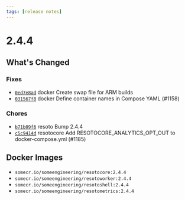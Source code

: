 ```yaml
---
tags: [release notes]
---
```


# 2.4.4

## What's Changed

### Fixes

- [`0ed7e8ad`](https://github.com/someengineering/resoto/commit/0ed7e8ad) <span class="badge badge--secondary">docker</span> Create swap file for ARM builds
- [`031567f8`](https://github.com/someengineering/resoto/commit/031567f8) <span class="badge badge--secondary">docker</span> Define container names in Compose YAML (#1158)

### Chores

- [`b71b09f6`](https://github.com/someengineering/resoto/commit/b71b09f6) <span class="badge badge--secondary">resoto</span> Bump 2.4.4
- [`c5c9414d`](https://github.com/someengineering/resoto/commit/c5c9414d) <span class="badge badge--secondary">resotocore</span> Add RESOTOCORE_ANALYTICS_OPT_OUT to docker-compose.yml (#1185)

<!--truncate-->

## Docker Images

- `somecr.io/someengineering/resotocore:2.4.4`
- `somecr.io/someengineering/resotoworker:2.4.4`
- `somecr.io/someengineering/resotoshell:2.4.4`
- `somecr.io/someengineering/resotometrics:2.4.4`
